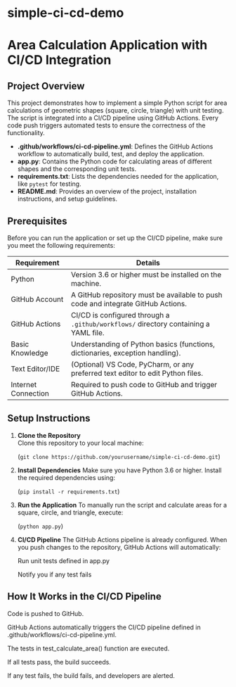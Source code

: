 # simple-ci-cd-demo

# Area Calculation Application with CI/CD Integration

## Project Overview

This project demonstrates how to implement a simple Python script for area calculations of geometric shapes (square, circle, triangle) with unit testing. The script is integrated into a CI/CD pipeline using GitHub Actions. Every code push triggers automated tests to ensure the correctness of the functionality.


- **.github/workflows/ci-cd-pipeline.yml**: Defines the GitHub Actions workflow to automatically build, test, and deploy the application.
- **app.py**: Contains the Python code for calculating areas of different shapes and the corresponding unit tests.
- **requirements.txt**: Lists the dependencies needed for the application, like `pytest` for testing.
- **README.md**: Provides an overview of the project, installation instructions, and setup guidelines.

## Prerequisites

Before you can run the application or set up the CI/CD pipeline, make sure you meet the following requirements:

| Requirement        | Details                                                                 |
|--------------------|-------------------------------------------------------------------------|
| Python             | Version 3.6 or higher must be installed on the machine.                  |
| GitHub Account     | A GitHub repository must be available to push code and integrate GitHub Actions. |
| GitHub Actions     | CI/CD is configured through a `.github/workflows/` directory containing a YAML file. |
| Basic Knowledge    | Understanding of Python basics (functions, dictionaries, exception handling). |
| Text Editor/IDE    | (Optional) VS Code, PyCharm, or any preferred text editor to edit Python files. |
| Internet Connection| Required to push code to GitHub and trigger GitHub Actions.              |

## Setup Instructions

1. **Clone the Repository**  
   Clone this repository to your local machine:


   (`git clone https://github.com/yourusername/simple-ci-cd-demo.git`)

2. **Install Dependencies**
Make sure you have Python 3.6 or higher. Install the required dependencies using:

    (`pip install -r requirements.txt`)

3. **Run the Application**
To manually run the script and calculate areas for a square, circle, and triangle, execute:

    (`python app.py`)

4. **CI/CD Pipeline**
The GitHub Actions pipeline is already configured. When you push changes to the repository, GitHub Actions will automatically:

    Run unit tests defined in app.py

    Notify you if any test fails


## How It Works in the CI/CD Pipeline
Code is pushed to GitHub.

GitHub Actions automatically triggers the CI/CD pipeline defined in .github/workflows/ci-cd-pipeline.yml.

The tests in test_calculate_area() function are executed.

If all tests pass, the build succeeds.

If any test fails, the build fails, and developers are alerted.
